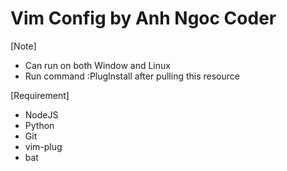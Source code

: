# Vim Config by Anh Ngoc Coder

[Note]
- Can run on both Window and Linux
- Run command :PlugInstall after pulling this resource

[Requirement]
- NodeJS
- Python
- Git
- vim-plug
- bat
